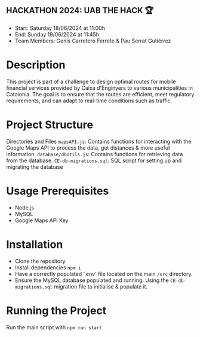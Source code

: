 ## HACKATHON 2024: UAB THE HACK 🏆
- Start: Saturday 18/06/2024 at 11:00h
- End: Sunday 19/06/2024 at 11:45h
- Team Members: Genís Carretero Ferrete & Pau Serrat Gutiérrez

# Description
This project is part of a challenge to design optimal routes for mobile financial services provided by Caixa d'Enginyers to various municipalities in Catalonia. The goal is to ensure that the routes are efficient, meet regulatory requirements, and can adapt to real-time conditions such as traffic.

# Project Structure
Directories and Files
`mapsAPI.js`: Contains functions for interacting with the Google Maps API to process the data, get distances & more useful information.
`database/dbUtils.js`: Contains functions for retrieving data from the database.
`CE-db-migrations.sql`: SQL script for setting up and migrating the database

# Usage Prerequisites
- Node.js
- MySQL
- Google Maps API Key

# Installation
- Clone the repository
- Install dependencies `npm i`
- Have a correctly populated '.env' file located on the main `/src` directory.
- Ensure the MySQL database populated and running. Using the `CE-db-migrations.sql` migration file to initialise & populate it.

# Running the Project
Run the main script with `npm run start`
